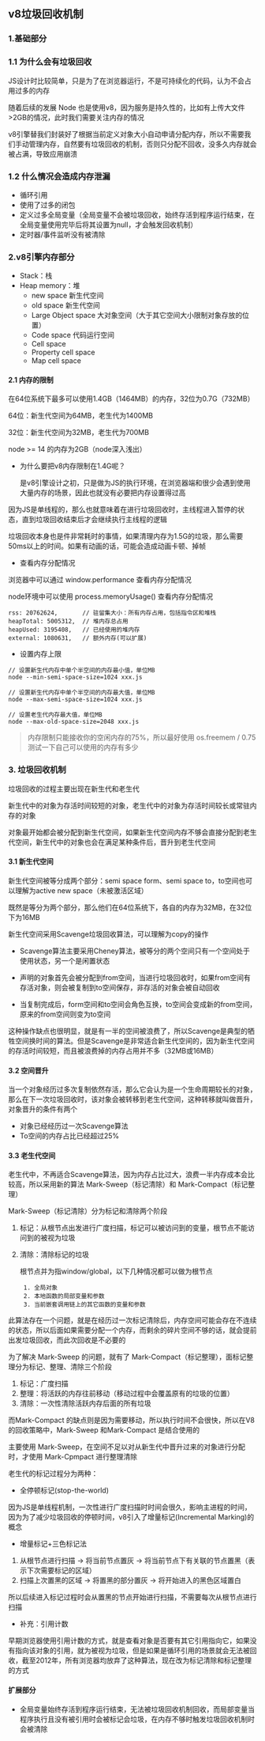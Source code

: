 ## v8垃圾回收机制

### 1.基础部分

### 1.1 为什么会有垃圾回收

JS设计时比较简单，只是为了在浏览器运行，不是可持续化的代码，认为不会占用过多的内存

随着后续的发展 Node 也是使用v8，因为服务是持久性的，比如有上传大文件>2GB的情况，此时我们需要关注内存的情况

v8引擎替我们封装好了根据当前定义对象大小自动申请分配内存，所以不需要我们手动管理内存，自然要有垃圾回收的机制，否则只分配不回收，没多久内存就会被占满，导致应用崩溃

### 1.2 什么情况会造成内存泄漏

- 循环引用
- 使用了过多的闭包
- 定义过多全局变量（全局变量不会被垃圾回收，始终存活到程序运行结束，在全局变量使用完毕后将其设置为null，才会触发回收机制）
- 定时器/事件监听没有被清除

### 2.v8引擎内存部分

- Stack：栈
- Heap memory：堆
    - new space 新生代空间
    - old space 新生代空间
    - Large Object space 大对象空间（大于其它空间大小限制对象存放的位置）
    - Code space 代码运行空间
    - Cell space
    - Property cell space
    - Map cell space


#### 2.1 内存的限制

在64位系统下最多可以使用1.4GB（1464MB）的内存，32位为0.7G（732MB）

64位：新生代空间为64MB，老生代为1400MB

32位：新生代空间为32MB，老生代为700MB

node >= 14 的内存为2GB（node深入浅出）

* 为什么要把v8内存限制在1.4G呢？

    是v8引擎设计之初，只是做为JS的执行环境，在浏览器端和很少会遇到使用大量内存的场景，因此也就没有必要把内存设置得过高

因为JS是单线程的，那么也就意味着在进行垃圾回收时，主线程进入暂停的状态，直到垃圾回收结束后才会继续执行主线程的逻辑

垃圾回收本身也是件非常耗时的事情，如果清理内存为1.5G的垃圾，那么需要50ms以上的时间。如果有动画的话，可能会造成动画卡顿、掉帧

* 查看内存分配情况

浏览器中可以通过 window.performance 查看内存分配情况

node环境中可以使用 process.memoryUsage() 查看内存分配情况

```
rss: 20762624,       // 驻留集大小：所有内存占用，包括指令区和堆栈
heapTotal: 5005312,  // 堆内存总占用
heapUsed: 3195408,   // 已经使用的堆内存
external: 1080631,   // 额外内存(可以扩展)
```

* 设置内存上限

```
// 设置新生代内存中单个半空间的内存最小值，单位MB
node --min-semi-space-size=1024 xxx.js

// 设置新生代内存中单个半空间的内存最大值，单位MB
node --max-semi-space-size=1024 xxx.js

// 设置老生代内存最大值，单位MB
node --max-old-space-size=2048 xxx.js
```

> 内存限制只能接收你的空闲内存的75%，所以最好使用 os.freemem / 0.75 测试一下自己可以使用的内存有多少

### 3. 垃圾回收机制

垃圾回收的过程主要出现在新生代和老生代

新生代中的对象为存活时间较短的对象，老生代中的对象为存活时间较长或常驻内存的对象

对象最开始都会被分配到新生代空间，如果新生代空间内存不够会直接分配到老生代空间，新生代中的对象也会在满足某种条件后，晋升到老生代空间

#### 3.1 新生代空间

新生代空间被等分成两个部分：semi space form、semi space to，to空间也可以理解为active new space（未被激活区域）

既然是等分为两个部分，那么他们在64位系统下，各自的内存为32MB，在32位下为16MB

新生代空间采用Scavenge垃圾回收算法，可以理解为copy的操作

- Scavenge算法主要采用Cheney算法，被等分的两个空间只有一个空间处于使用状态，另一个是闲置状态

- 声明的对象首先会被分配到from空间，当进行垃圾回收时，如果from空间有存活对象，则会被复制到to空间保存，非存活的对象会被自动回收
  
- 当复制完成后，form空间和to空间会角色互换，to空间会变成新的from空间，原来的from空间则变为to空间

这种操作缺点也很明显，就是有一半的空间被浪费了，所以Scavenge是典型的牺牲空间换时间的算法。但是Scavenge是非常适合新生代空间的，因为新生代空间的存活时间较短，而且被浪费掉的内存占用并不多（32MB或16MB）


#### 3.2 空间晋升

当一个对象经历过多次复制依然存活，那么它会认为是一个生命周期较长的对象，那么在下一次垃圾回收时，该对象会被转移到老生代空间，这种转移就叫做晋升，对象晋升的条件有两个

- 对象已经经历过一次Scavenge算法
- To空间的内存占比已经超过25%


#### 3.3 老生代空间

老生代中，不再适合Scavenge算法，因为内存占比过大，浪费一半内存成本会比较高，所以采用新的算法
Mark-Sweep（标记清除）和 Mark-Compact（标记整理）

Mark-Sweep（标记清除）分为标记和清除两个阶段

1. 标记：从根节点出发进行广度扫描，标记可以被访问到的变量，根节点不能访问到的被视为垃圾
2. 清除：清除标记的垃圾

    根节点并为指window/global，以下几种情况都可以做为根节点

        1. 全局对象 
        2. 本地函数的局部变量和参数
        3. 当前嵌套调用链上的其它函数的变量和参数

此算法存在一个问题，就是在经历过一次标记清除后，内存空间可能会存在不连续的状态，所以后面如果需要分配一个内存，而剩余的碎片空间不够的话，就会提前出发垃圾回收，而此次回收是不必要的


为了解决 Mark-Sweep 的问题，就有了 Mark-Compact（标记整理），面标记整理分为标记、整理、清除三个阶段

1. 标记：广度扫描
2. 整理：将活跃的内存往前移动（移动过程中会覆盖原有的垃圾的位置）
3. 清除：一次性清除活跃内存后面的所有垃圾

而Mark-Compact 的缺点则是因为需要移动，所以执行时间不会很快，所以在V8的回收策略中，Mark-Sweep 和Mark-Compact 是结合使用的

主要使用 Mark-Sweep，在空间不足以对从新生代中晋升过来的对象进行分配时，才使用 Mark-Cpmpact 进行整理清除


老生代的标记过程分为两种：

- 全停顿标记(stop-the-world)

因为JS是单线程机制，一次性进行广度扫描时时间会很久，影响主进程的时间，因为为了减少垃圾回收的停顿时间，v8引入了增量标记(Incremental Marking)的概念

- 增量标记+三色标记法

1. 从根节点进行扫描 -> 将当前节点置灰 -> 将当前节点下有关联的节点置黑（表示下次需要标记的区域）
2. 扫描上次置黑的区域 -> 将置黑的部分置灰 -> 将开始进入的黑色区域置白

所以后续进入标记过程时会从置黑的节点开始进行扫描，不需要每次从根节点进行扫描


* 补充：引用计数

早期浏览器使用引用计数的方式，就是查看对象是否要有其它引用指向它，如果没有指向该对象的引用，就为被视为垃圾，但是如果是循环引用的场景就会无法被回收，截至2012年，所有浏览器均放弃了这种算法，现在改为标记清除和标记整理的方式


#### 扩展部分

* 全局变量始终存活到程序运行结束，无法被垃圾回收机制回收，而局部变量当程序执行且没有被引用时会被标记会垃圾，在内存不够时触发垃圾回收机制时会被清除

